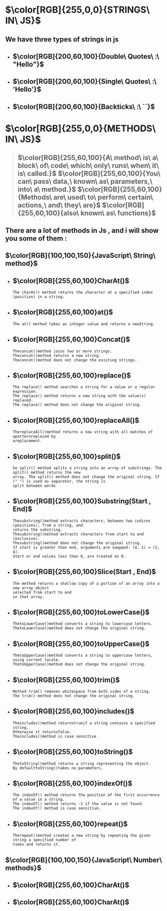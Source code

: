 # $\color[RGB]{255,0,0}{STRINGS\ IN\ JS}$
## We have three types of strings in js
* ## $\color[RGB]{200,60,100}{Double\ Quotes\ :\ "Hello"}$
* ## $\color[RGB]{200,60,100}{Single\ Quotes\ :\ 'Hello'}$
* ## $\color[RGB]{200,60,100}{Backticks\ :\ ``}$

# $\color[RGB]{255,0,0}{METHODS\ IN\ JS}$
> ## $\color[RGB]{255,60,100}{A\ method\ is\ a\ block\ of\ code\ which\ only\ runs\ when\ it\ is\ called.}$ $\color[RGB]{255,60,100}{You\ can\ pass\ data,\ known\ as\ parameters,\ into\ a\ method.}$ $\color[RGB]{255,60,100}{Methods\ are\ used\ to\ perform\ certain\ actions,\ and\ they\ are}$ $\color[RGB]{255,60,100}{also\ known\ as\ functions}$

## There are a lot of methods in Js , and i will show you some of them : 
## $\color[RGB]{100,100,150}{JavaScript\ String\ method}$

* ## $\color[RGB]{255,60,100}CharAt()$
  ```
  The charAt() method returns the character at a specified index (position) in a string.
  ```
* ## $\color[RGB]{255,60,100}at()$
  ```
  The at() method takes an integer value and returns a newString.
  ```
* ## $\color[RGB]{255,60,100}Concat()$
  ```
  Theconcat()method joins two or more strings.
  Theconcat()method returns a new string.
  Theconcat()method does not change the existing strings.
  ```
* ## $\color[RGB]{255,60,100}replace()$
  ```
  The replace() method searches a string for a value or a regular expression.
  The replace() method returns a new string with the value(s) replaced.
  The replace() method does not change the original string.
  ```
* ## $\color[RGB]{255,60,100}replaceAll()$
  ```
  ThereplaceAll()method returns a new string with all matches of apatternreplaced by
  areplacement.
  ```
* ## $\color[RGB]{255,60,100}split()$
  ```
  he split() method splits a string into an array of substrings. The split() method returns the new
  array. The split() method does not change the original string. If (" ") is used as separator, the string is
  split between words
  ```
* ## $\color[RGB]{255,60,100}Substring(Start , End)$
  ```
  Thesubstring()method extracts characters, between two indices (positions), from a string, and
  returns the substring.
  Thesubstring()method extracts characters from start to end (exclusive).
  Thesubstring()method does not change the original string.
  If start is greater than end, arguments are swapped: (4, 1) = (1, 4).
  Start or end values less than 0, are treated as 0.
  ```
* ## $\color[RGB]{255,60,100}Slice(Start , End)$
  ```
  The method returns a shallow copy of a portion of an array into a new array object
  selected from start to end
  in that array.
  ```
* ## $\color[RGB]{255,60,100}toLowerCase()$
  ```
  ThetoLowerCase()method converts a string to lowercase letters.
  ThetoLowerCase()method does not change the original string.
  ```
* ## $\color[RGB]{255,60,100}toUpperCase()$
  ```
  ThetoUpperCase()method converts a string to uppercase letters, using current locale.
  ThetoUpperCase()method does not change the original string.
  ```
* ## $\color[RGB]{255,60,100}trim()$
  ```
  Method trim() removes whitespace from both sides of a string.
  The trim() method does not change the original string.
  ```
* ## $\color[RGB]{255,60,100}includes()$
  ```
  Theincludes()method returnstrueif a string contains a specified string.
  Otherwise it returnsfalse.
  Theincludes()method is case sensitive
  ```
* ## $\color[RGB]{255,60,100}toString()$
  ```
  ThetoString()method returns a string representing the object.
  By defaulttoString()takes no parameters.
  ```
* ## $\color[RGB]{255,60,100}indexOf()$
  ```
  The indexOf() method returns the position of the first occurrence of a value in a string.
  The indexOf() method returns -1 if the value is not found.
  The indexOf() method is case sensitive.
  ```
* ## $\color[RGB]{255,60,100}repeat()$
  ```
  Therepeat()method creates a new string by repeating the given string a specified number of
  times and returns it.
  ```

## $\color[RGB]{100,100,150}{JavaScript\ Number\ methods}$
* ## $\color[RGB]{255,60,100}CharAt()$
* ## $\color[RGB]{255,60,100}CharAt()$
